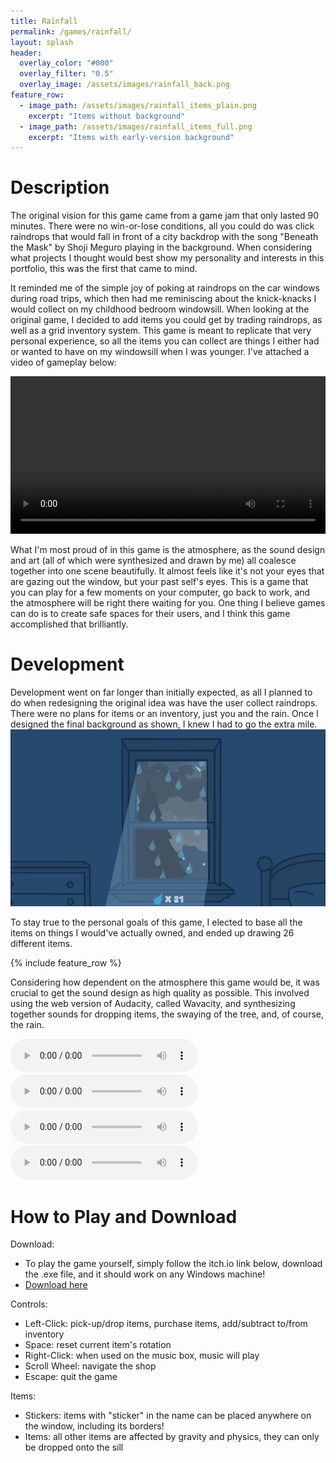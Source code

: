 ```yaml
---
title: Rainfall
permalink: /games/rainfall/
layout: splash
header:
  overlay_color: "#000"
  overlay_filter: "0.5"
  overlay_image: /assets/images/rainfall_back.png
feature_row:
  - image_path: /assets/images/rainfall_items_plain.png
    excerpt: "Items without background"
  - image_path: /assets/images/rainfall_items_full.png
    excerpt: "Items with early-version background"
---
```


# Description
The original vision for this game came from a game jam that only lasted 90 minutes. There were no win-or-lose conditions, all you could do was click raindrops that would fall in front of a city backdrop with the song "Beneath the Mask" by Shoji Meguro playing in the background. When considering what projects I thought would best show my personality and interests in this portfolio, this was the first that came to mind.

It reminded me of the simple joy of poking at raindrops on the car windows during road trips, which then had me reminiscing about the knick-knacks I would collect on my childhood bedroom windowsill. When looking at the original game, I decided to add items you could get by trading raindrops, as well as a grid inventory system. This game is meant to replicate that very personal experience, so all the items you can collect are things I either had or wanted to have on my windowsill when I was younger. I've attached a video of gameplay below:

<video controls width="100%">
  <source src="/assets/videos/rainfall.mp4" type="video/mp4">
</video>

What I'm most proud of in this game is the atmosphere, as the sound design and art (all of which were synthesized and drawn by me) all coalesce together into one scene beautifully. It almost feels like it's not your eyes that are gazing out the window, but your past self's eyes. This is a game that you can play for a few moments on your computer, go back to work, and the atmosphere will be right there waiting for you. One thing I believe games can do is to create safe spaces for their users, and I think this game accomplished that brilliantly.

# Development
Development went on far longer than initially expected, as all I planned to do when redesigning the original idea was have the user collect raindrops. There were no plans for items or an inventory, just you and the rain. Once I designed the final background as shown, I knew I had to go the extra mile.
![Alt text](/assets/images/rainfall_background.PNG)

To stay true to the personal goals of this game, I elected to base all the items on things I would've actually owned, and ended up drawing 26 different items.

{% include feature_row %}

Considering how dependent on the atmosphere this game would be, it was crucial to get the sound design as high quality as possible. This involved using the web version of Audacity, called Wavacity, and synthesizing together sounds for dropping items, the swaying of the tree, and, of course, the rain.

<audio controls>
  <source src="/assets/audio/rainfall.wav" type="audio/wav">
</audio>
<audio controls>
  <source src="/assets/audio/lego_minecraft_drop.wav" type="audio/wav">
</audio>
<audio controls>
  <source src="/assets/audio/rock_drop.wav" type="audio/wav">
</audio>
<audio controls>
  <source src="/assets/audio/drop_touch.wav" type="audio/wav">
</audio>

# How to Play and Download
Download:
- To play the game yourself, simply follow the itch.io link below, download the .exe file, and it should work on any Windows machine!
- <a href="https://atreyum.itch.io/rainfall" target="_blank" rel="noopener noreferrer">Download here</a>

Controls:
- Left-Click: pick-up/drop items, purchase items, add/subtract to/from inventory
- Space: reset current item's rotation
- Right-Click: when used on the music box, music will play
- Scroll Wheel: navigate the shop
- Escape: quit the game

Items:
- Stickers: items with "sticker" in the name can be placed anywhere on the window, including its borders!
- Items: all other items are affected by gravity and physics, they can only be dropped onto the sill
